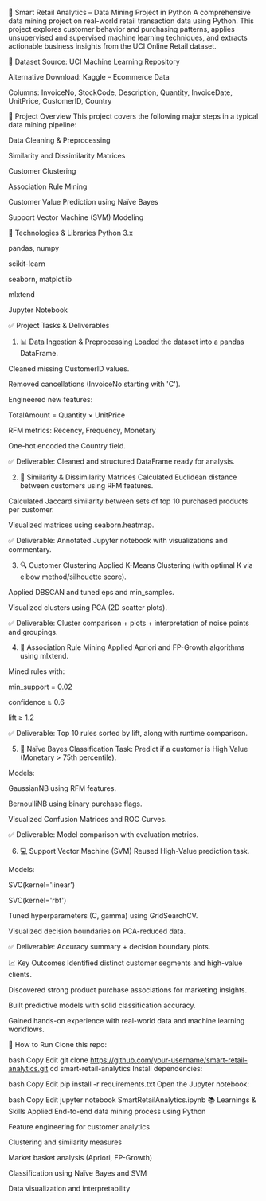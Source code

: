 🛒 Smart Retail Analytics – Data Mining Project in Python
A comprehensive data mining project on real-world retail transaction data using Python. This project explores customer behavior and purchasing patterns, applies unsupervised and supervised machine learning techniques, and extracts actionable business insights from the UCI Online Retail dataset.

📁 Dataset
Source: UCI Machine Learning Repository

Alternative Download: Kaggle – Ecommerce Data

Columns: InvoiceNo, StockCode, Description, Quantity, InvoiceDate, UnitPrice, CustomerID, Country

🚀 Project Overview
This project covers the following major steps in a typical data mining pipeline:

Data Cleaning & Preprocessing

Similarity and Dissimilarity Matrices

Customer Clustering

Association Rule Mining

Customer Value Prediction using Naïve Bayes

Support Vector Machine (SVM) Modeling

🔧 Technologies & Libraries
Python 3.x

pandas, numpy

scikit-learn

seaborn, matplotlib

mlxtend

Jupyter Notebook

✅ Project Tasks & Deliverables
1. 📊 Data Ingestion & Preprocessing
Loaded the dataset into a pandas DataFrame.

Cleaned missing CustomerID values.

Removed cancellations (InvoiceNo starting with 'C').

Engineered new features:

TotalAmount = Quantity × UnitPrice

RFM metrics: Recency, Frequency, Monetary

One-hot encoded the Country field.

✅ Deliverable: Cleaned and structured DataFrame ready for analysis.

2. 🧮 Similarity & Dissimilarity Matrices
Calculated Euclidean distance between customers using RFM features.

Calculated Jaccard similarity between sets of top 10 purchased products per customer.

Visualized matrices using seaborn.heatmap.

✅ Deliverable: Annotated Jupyter notebook with visualizations and commentary.

3. 🔍 Customer Clustering
Applied K-Means Clustering (with optimal K via elbow method/silhouette score).

Applied DBSCAN and tuned eps and min_samples.

Visualized clusters using PCA (2D scatter plots).

✅ Deliverable: Cluster comparison + plots + interpretation of noise points and groupings.

4. 🔗 Association Rule Mining
Applied Apriori and FP-Growth algorithms using mlxtend.

Mined rules with:

min_support = 0.02

confidence ≥ 0.6

lift ≥ 1.2

✅ Deliverable: Top 10 rules sorted by lift, along with runtime comparison.

5. 🧠 Naïve Bayes Classification
Task: Predict if a customer is High Value (Monetary > 75th percentile).

Models:

GaussianNB using RFM features.

BernoulliNB using binary purchase flags.

Visualized Confusion Matrices and ROC Curves.

✅ Deliverable: Model comparison with evaluation metrics.

6. 💻 Support Vector Machine (SVM)
Reused High-Value prediction task.

Models:

SVC(kernel='linear')

SVC(kernel='rbf')

Tuned hyperparameters (C, gamma) using GridSearchCV.

Visualized decision boundaries on PCA-reduced data.

✅ Deliverable: Accuracy summary + decision boundary plots.

📈 Key Outcomes
Identified distinct customer segments and high-value clients.

Discovered strong product purchase associations for marketing insights.

Built predictive models with solid classification accuracy.

Gained hands-on experience with real-world data and machine learning workflows.

🔄 How to Run
Clone this repo:

bash
Copy
Edit
git clone https://github.com/your-username/smart-retail-analytics.git
cd smart-retail-analytics
Install dependencies:

bash
Copy
Edit
pip install -r requirements.txt
Open the Jupyter notebook:

bash
Copy
Edit
jupyter notebook SmartRetailAnalytics.ipynb
📚 Learnings & Skills Applied
End-to-end data mining process using Python

Feature engineering for customer analytics

Clustering and similarity measures

Market basket analysis (Apriori, FP-Growth)

Classification using Naïve Bayes and SVM

Data visualization and interpretability
